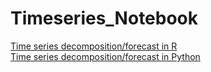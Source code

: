 # Timeseries_Notebook

[Time series decomposition/forecast in R](timeseries_r.ipynb)  
[Time series decomposition/forecast in Python](timeseries_python.ipynb)
